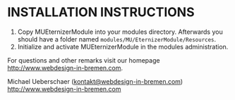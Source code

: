 # INSTALLATION INSTRUCTIONS

1. Copy MUEternizerModule into your modules directory. Afterwards you should have a folder named `modules/MU/EternizerModule/Resources`.
2. Initialize and activate MUEternizerModule in the modules administration.

For questions and other remarks visit our homepage http://www.webdesign-in-bremen.com.

Michael Ueberschaer (kontakt@webdesign-in-bremen.com)
http://www.webdesign-in-bremen.com
